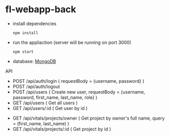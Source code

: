 # fl-webapp-back
- install dependencies
   ```
   npm install
   ```
- run the appliaction (server will be running on port 3000)
  ```
  npm start
  ```
- database: [MongoDB](https://docs.mongodb.com/manual/installation/)

API
- POST /api/auth/login ( requestBody = {username, password} )
- POST /api/auth/logout 
- POST /api/users ( Create new user, requestBody = {username, password, first_name, last_name, role} )
- GET /api/users ( Get all users )
- GET /api/users/:id ( Get user by id )
<!-- - POST /api/vitals/projects ( Create vitals project, requestBody = {name, owner, description} ) -->
- GET /api/vitals/projects/owner ( Get project by owner's full name, query = (first_name, last_name) )
- GET /api/vitals/projects/:id ( Get project by id )
  
